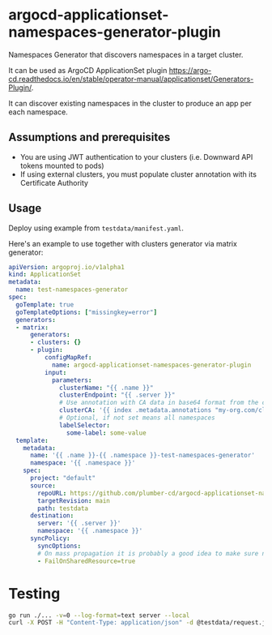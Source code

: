 # argocd-applicationset-namespaces-generator-plugin

Namespaces Generator that discovers namespaces in a target cluster.

It can be used as ArgoCD ApplicationSet plugin https://argo-cd.readthedocs.io/en/stable/operator-manual/applicationset/Generators-Plugin/.

It can discover existing namespaces in the cluster to produce an app per each namespace.

## Assumptions and prerequisites

- You are using JWT authentication to your clusters (i.e. Downward API tokens mounted to pods)
- If using external clusters, you must populate cluster annotation with its Certificate Authority

## Usage

Deploy using example from `testdata/manifest.yaml`.

Here's an example to use together with clusters generator via matrix generator:

```yaml
apiVersion: argoproj.io/v1alpha1
kind: ApplicationSet
metadata:
  name: test-namespaces-generator
spec:
  goTemplate: true
  goTemplateOptions: ["missingkey=error"]
  generators:
  - matrix:
      generators:
      - clusters: {}
      - plugin:
          configMapRef:
            name: argocd-applicationset-namespaces-generator-plugin
          input:
            parameters:
              clusterName: "{{ .name }}"
              clusterEndpoint: "{{ .server }}"
              # Use annotation with CA data in base64 format from the cluster
              clusterCA: '{{ index .metadata.annotations "my-org.com/cluster-ca" }}'
              # Optional, if not set means all namespaces
              labelSelector:
                some-label: some-value
  template:
    metadata:
      name: '{{ .name }}-{{ .namespace }}-test-namespaces-generator'
      namespace: '{{ .namespace }}'
    spec:
      project: "default"
      source:
        repoURL: https://github.com/plumber-cd/argocd-applicationset-namespaces-generator-plugin
        targetRevision: main
        path: testdata
      destination:
        server: '{{ .server }}'
        namespace: '{{ .namespace }}'
      syncPolicy:
        syncOptions:
        # On mass propagation it is probably a good idea to make sure not to accidentally override resources
        - FailOnSharedResource=true
```

# Testing

```bash
go run ./... -v=0 --log-format=text server --local
curl -X POST -H "Content-Type: application/json" -d @testdata/request.json http://localhost:8080/api/v1/getparams.execute
```
